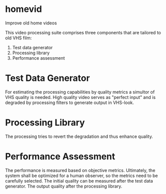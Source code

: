# homevid
Improve old home videos

This video processing suite comprises three components that are tailored to old VHS film:
1. Test data generator
2. Processing library
3. Performance assessment

# Test Data Generator
For estimating the processing capabilities by quality metrics a simultor of VHS quality is needed. High quality video serves as "perfect input" and is degraded by processing filters to generate output in VHS-look. 

# Processing Library
The processing tries to revert the degradation and thus enhance quality. 

# Performance Assessment
The performance is measured based on objective metrics. Ultimately, the system shall be optimized for a human observer, so the metrics need to be carefully selected. The initial quality can be measured after the test data generator. The output quality after the processing library.
